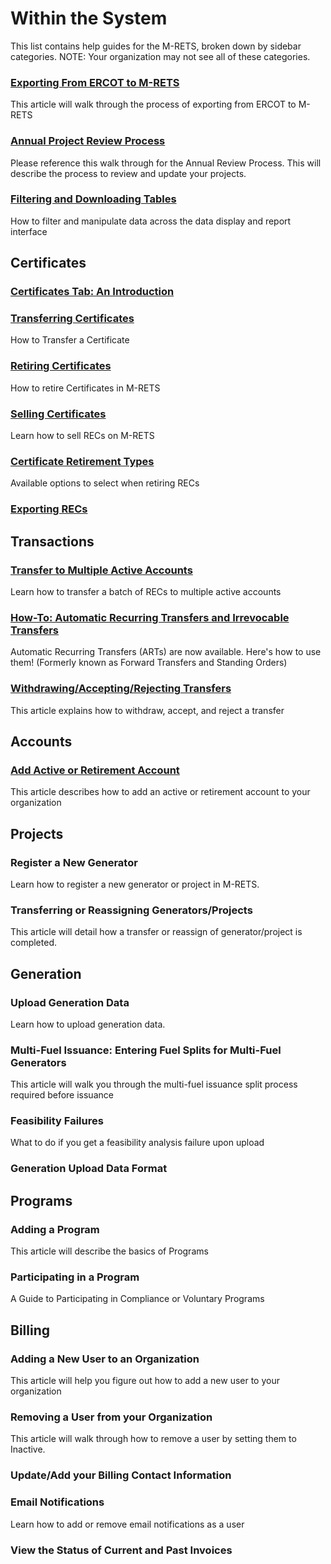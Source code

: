 # Within the System

This list contains help guides for the M-RETS, broken down by sidebar categories. NOTE: Your organization may not see all of these categories.

### [Exporting From ERCOT to M-RETS](https://github.com/mrets/articles/blob/master/ercot.md)
This article will walk through the process of exporting from ERCOT to M-RETS

### [Annual Project Review Process](https://github.com/mrets/articles/blob/master/annual_project_review.md)
Please reference this walk through for the Annual Review Process. This will describe the process to review and update your projects.

### [Filtering and Downloading Tables](https://github.com/mrets/articles/blob/master/filtering_tables.md)

How to filter and manipulate data across the data display and report interface

## Certificates

### [Certificates Tab: An Introduction](https://github.com/mrets/articles/blob/master/certificates_tab.md)

### [Transferring Certificates](https://github.com/mrets/articles/blob/master/certificates_transferring_certificates.md)
How to Transfer a Certificate

### [Retiring Certificates](https://github.com/mrets/articles/blob/master/certificates_retiring_certificates.md)
How to retire Certificates in M-RETS

### [Selling Certificates](https://github.com/mrets/articles/blob/master/certificates_selling_certificates.md)
Learn how to sell RECs on M-RETS

### [Certificate Retirement Types](https://github.com/mrets/articles/blob/master/certificate_retirements.md)
Available options to select when retiring RECs

### [Exporting RECs](https://github.com/mrets/articles/blob/master/certificates_exporting_certifcates.md)

## Transactions

### [Transfer to Multiple Active Accounts](https://github.com/mrets/articles/blob/master/transactions_transfer_to_multiple.md)
Learn how to transfer a batch of RECs to multiple active accounts

### [How-To: Automatic Recurring Transfers and Irrevocable Transfers](https://github.com/mrets/articles/blob/master/transactions_automatic_recurring_transfers.md)
Automatic Recurring Transfers (ARTs) are now available. Here's how to use them! (Formerly known as Forward Transfers and Standing Orders)

### [Withdrawing/Accepting/Rejecting Transfers](https://github.com/mrets/articles/blob/master/transactions_withdrawing_accepting_rejecting_transfers.md)
This article explains how to withdraw, accept, and reject a transfer

## Accounts

### [Add Active or Retirement Account](https://github.com/mrets/articles/blob/master/add_account.md)
This article describes how to add an active or retirement account to your organization

## Projects

### Register a New Generator
Learn how to register a new generator or project in M-RETS.

### Transferring or Reassigning Generators/Projects
This article will detail how a transfer or reassign of generator/project is completed.

## Generation

### Upload Generation Data
Learn how to upload generation data.

### Multi-Fuel Issuance: Entering Fuel Splits for Multi-Fuel Generators
This article will walk you through the multi-fuel issuance split process required before issuance

### Feasibility Failures
What to do if you get a feasibility analysis failure upon upload

### Generation Upload Data Format

## Programs

### Adding a Program
This article will describe the basics of Programs

### Participating in a Program
A Guide to Participating in Compliance or Voluntary Programs

## Billing

### Adding a New User to an Organization
This article will help you figure out how to add a new user to your organization

### Removing a User from your Organization
This article will walk through how to remove a user by setting them to Inactive.

### Update/Add your Billing Contact Information

### Email Notifications
Learn how to add or remove email notifications as a user

### View the Status of Current and Past Invoices
